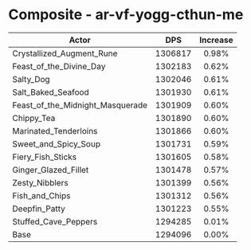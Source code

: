 # Composite - ar-vf-yogg-cthun-me
| Actor | DPS | Increase |
|---|:---:|:---:|
|Crystallized_Augment_Rune|1306817|0.98%|
|Feast_of_the_Divine_Day|1302183|0.62%|
|Salty_Dog|1302046|0.61%|
|Salt_Baked_Seafood|1301930|0.61%|
|Feast_of_the_Midnight_Masquerade|1301909|0.60%|
|Chippy_Tea|1301890|0.60%|
|Marinated_Tenderloins|1301866|0.60%|
|Sweet_and_Spicy_Soup|1301731|0.59%|
|Fiery_Fish_Sticks|1301605|0.58%|
|Ginger_Glazed_Fillet|1301478|0.57%|
|Zesty_Nibblers|1301399|0.56%|
|Fish_and_Chips|1301312|0.56%|
|Deepfin_Patty|1301223|0.55%|
|Stuffed_Cave_Peppers|1294285|0.01%|
|Base|1294096|0.00%|
